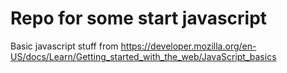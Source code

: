 # Repo for some start javascript 

Basic javascript stuff from https://developer.mozilla.org/en-US/docs/Learn/Getting_started_with_the_web/JavaScript_basics
